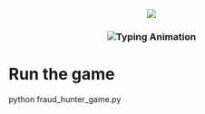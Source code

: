 <p align="center">
  <img src="https://capsule-render.vercel.app/api?type=waving&color=gradient&height=150&section=header&text=Hi%20I'm%20[Your Name]!&fontSize=40&fontAlignY=30&animation=twinkling" />
</p>

<h3 align="center">
  <img src="https://readme-typing-svg.demolab.com?font=Fira+Code&pause=1000&center=true&width=435&lines=ML+Engineer;AML+%26+Fraud+Sleuth;LLM+Enthusiast;Part-Time+Chef" alt="Typing Animation" />
</h3>




# Run the game
python fraud_hunter_game.py
